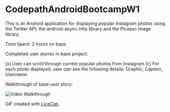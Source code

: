 CodepathAndroidBootcampW1
=========================

This is an Android application for displaying popular Instagram photos using the Twitter API, the android-async-http library and the Picasso image library.

Time Spent: 2 hours on base.

Completed user stories in base project:

[x] User can scroll through current popular photos from Instagram
[x] For each photo displayed, user can see the following details: Graphic, Caption, Username

Walkthrough of base user story:

![Video Walkthrough](instagramPhotoViewerBase.gif)

GIF created with [LiceCap](http://www.cockos.com/licecap/).
